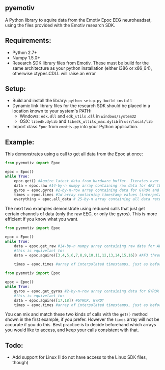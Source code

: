 pyemotiv
---------

A Python library to aquire data from the Emotiv Epoc EEG neuroheadset, using
the files provided with the Emotiv research SDK.

Requirements:
-------------
- Python 2.7+
- Numpy 1.5.0+
- Research SDK library files from Emotiv. These must be build for the same architecture as
your python installation (either i386 or x86_64), otherwise ctypes.CDLL will raise an error

Setup:
------
- Build and install the library: `python setup.py build install`
- Dynamic link library files for the research SDK should be placed in a 
location known to your system's PATH:
    - Windows: `edk.dll` and `edk_utils.dll` in `windows/system32`
    - OSX: `libedk.dylib` and `libedk_ultils_mac.dylib` in `usr/local/lib`
- Import class `Epoc` from `emotiv.py` into your Python application.

Example:
-------
This demonstrates using a call to get all data from the Epoc at once:

```python
from pyemotiv import Epoc

epoc = Epoc()
while True:
    epoc.get() #Aquire latest data from hardware buffer. Iterates over all channels
    data = epoc.raw #14-by-n numpy array containing raw data for AF3 through AF4
    gyros = epoc.gyros #2-by-n-row array containing data for GYROX and GYROY
    times = epoc.times #1d array containing timestamp values (interpolated)
    everything = epoc.all_data # 25-by-n array containing all data returned by emotiv
```
The next two examples demonstrate using reduced calls that just get certain channels of data
(only the raw EEG, or only the gyros). This is more efficient if you know what you want.
```python
from pyemotiv import Epoc

epoc = Epoc()
while True:
    data = epoc.get_raw #14-by-n numpy array containing raw data for AF3 through AF4
    #this is equivelant to:
    data = epoc.aquire([3,4,5,6,7,8,9,10,11,12,13,14,15,16]) #AF3 through AF4
    
    times = epoc.times #array of interpolated timestamps, just as before
```

```python
from pyemotiv import Epoc

epoc = Epoc()
while True:
    gyros = epoc.get_gyros #2-by-n-row array containing data for GYROX and GYROY
    #this is equivelant to:
    data = epoc.aquire([17,18]) #GYROX, GYROY
    times = epoc.times #array of interpolated timestamps, just as before
```
You can mix and match these two kinds of calls with the `get()` method shown in 
the first example, if you prefer. However the `times` array will not be accurate 
if you do this. Best practice is to decide beforehand which arrays you would 
like to access, and keep your calls consistent with that.

Todo:
------
- Add support for Linux (I do not have access to the Linux SDK files, though)